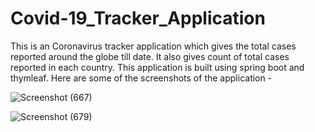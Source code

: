 # Covid-19_Tracker_Application

This is an Coronavirus tracker application which gives the total cases reported around the globe till date. It also gives count of total cases reported in each country. This application is built using spring boot and thymleaf.
Here are some of the screenshots of the application - 

![Screenshot (667)](https://user-images.githubusercontent.com/100461605/176489663-b0c9b7aa-8bba-4d68-adaf-09fba53ef971.png)


![Screenshot (679)](https://user-images.githubusercontent.com/100461605/176489808-7b23db23-240d-452a-9aba-ed225386b6a3.png)


